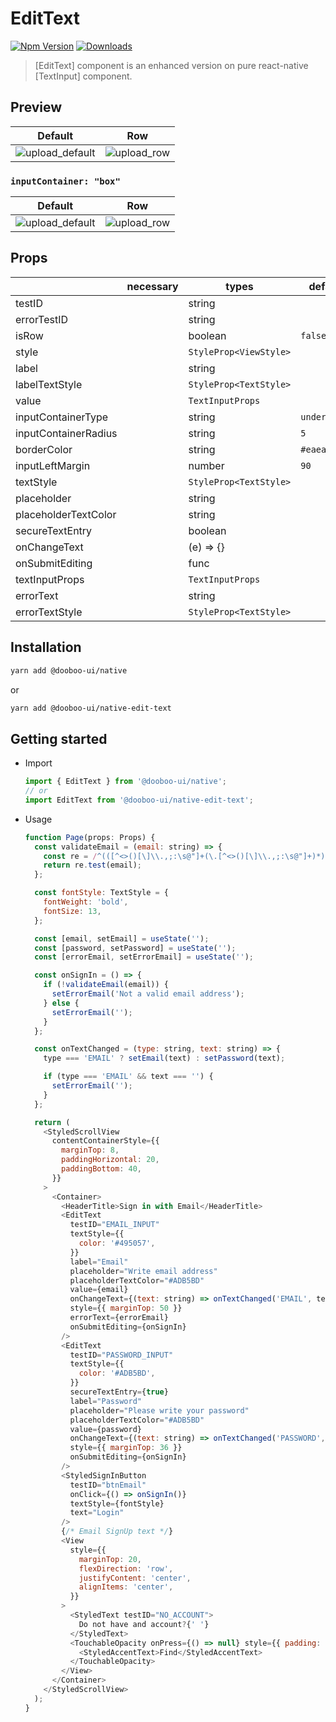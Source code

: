 # EditText

[![Npm Version](http://img.shields.io/npm/v/@dooboo-ui/native-edit-text.svg?style=flat-square)](https://npmjs.org/package/@dooboo-ui/native-edit-text)
[![Downloads](http://img.shields.io/npm/dm/@dooboo-ui/native-edit-text.svg?style=flat-square)](https://npmjs.org/package/@dooboo-ui/native-edit-text)

> [EditText] component is an enhanced version on pure react-native [TextInput] component.

## Preview

| Default | Row |
|---------------|--------------|
|![upload_default](https://user-images.githubusercontent.com/31176502/71159083-64c8cf80-2288-11ea-89a5-c5e865653265.gif) | ![upload_row](https://user-images.githubusercontent.com/31176502/71159943-fc7aed80-2289-11ea-88fd-fc139fe65d10.gif) |

### `inputContainer: "box"`

| Default | Row |
|---------------|----------------|
|![upload_default](https://user-images.githubusercontent.com/31176502/71711569-f87fcb80-2e44-11ea-8d99-1d973e184994.png) | ![upload_row](https://user-images.githubusercontent.com/31176502/71711573-fae22580-2e44-11ea-81bd-da4b7d672cde.png) |

## Props

|                      | necessary | types                  | default      |
| -------------------- | --------- | ---------------------- | ------------ |
| testID               |           | string                 |              |
| errorTestID          |           | string                 |              |
| isRow                |           | boolean                |    `false`   |
| style                |           | `StyleProp<ViewStyle>` |              |
| label                |           | string                 |              |
| labelTextStyle       |           | `StyleProp<TextStyle>` |              |
| value                |           | `TextInputProps`       |              |
| inputContainerType   |           | string                 | `underlined` |
| inputContainerRadius |           | string                 |      `5`     |
| borderColor          |           | string                 |   `#eaeaf9`  |
| inputLeftMargin      |           | number                 |      `90`    |
| textStyle            |           | `StyleProp<TextStyle>` |              |
| placeholder          |           | string                 |              |
| placeholderTextColor |           | string                 |              |
| secureTextEntry      |           | boolean                |              |
| onChangeText         |           | (e) => {}              |              |
| onSubmitEditing      |           | func                   |              |
| textInputProps       |           | `TextInputProps`       |              |
| errorText            |           | string                 |              |
| errorTextStyle       |           | `StyleProp<TextStyle>` |              |

## Installation

```sh
yarn add @dooboo-ui/native
```

or

```sh
yarn add @dooboo-ui/native-edit-text
```

## Getting started

- Import

  ```javascript
  import { EditText } from '@dooboo-ui/native';
  // or
  import EditText from '@dooboo-ui/native-edit-text';
  ```

- Usage

  ```javascript
  function Page(props: Props) {
    const validateEmail = (email: string) => {
      const re = /^(([^<>()[\]\\.,;:\s@"]+(\.[^<>()[\]\\.,;:\s@"]+)*)|(".+"))@((\[[0-9]{1,3}\.[0-9]{1,3}\.[0-9]{1,3}\.[0-9]{1,3}\])|(([a-zA-Z\-0-9]+\.)+[a-zA-Z]{2,}))$/;
      return re.test(email);
    };

    const fontStyle: TextStyle = {
      fontWeight: 'bold',
      fontSize: 13,
    };

    const [email, setEmail] = useState('');
    const [password, setPassword] = useState('');
    const [errorEmail, setErrorEmail] = useState('');

    const onSignIn = () => {
      if (!validateEmail(email)) {
        setErrorEmail('Not a valid email address');
      } else {
        setErrorEmail('');
      }
    };

    const onTextChanged = (type: string, text: string) => {
      type === 'EMAIL' ? setEmail(text) : setPassword(text);

      if (type === 'EMAIL' && text === '') {
        setErrorEmail('');
      }
    };

    return (
      <StyledScrollView
        contentContainerStyle={{
          marginTop: 8,
          paddingHorizontal: 20,
          paddingBottom: 40,
        }}
      >
        <Container>
          <HeaderTitle>Sign in with Email</HeaderTitle>
          <EditText
            testID="EMAIL_INPUT"
            textStyle={{
              color: '#495057',
            }}
            label="Email"
            placeholder="Write email address"
            placeholderTextColor="#ADB5BD"
            value={email}
            onChangeText={(text: string) => onTextChanged('EMAIL', text)}
            style={{ marginTop: 50 }}
            errorText={errorEmail}
            onSubmitEditing={onSignIn}
          />
          <EditText
            testID="PASSWORD_INPUT"
            textStyle={{
              color: '#ADB5BD',
            }}
            secureTextEntry={true}
            label="Password"
            placeholder="Please write your password"
            placeholderTextColor="#ADB5BD"
            value={password}
            onChangeText={(text: string) => onTextChanged('PASSWORD', text)}
            style={{ marginTop: 36 }}
            onSubmitEditing={onSignIn}
          />
          <StyledSignInButton
            testID="btnEmail"
            onClick={() => onSignIn()}
            textStyle={fontStyle}
            text="Login"
          />
          {/* Email SignUp text */}
          <View
            style={{
              marginTop: 20,
              flexDirection: 'row',
              justifyContent: 'center',
              alignItems: 'center',
            }}
          >
            <StyledText testID="NO_ACCOUNT">
              Do not have and account?{' '}
            </StyledText>
            <TouchableOpacity onPress={() => null} style={{ padding: 4 }}>
              <StyledAccentText>Find</StyledAccentText>
            </TouchableOpacity>
          </View>
        </Container>
      </StyledScrollView>
    );
  }
  ```

```

```
